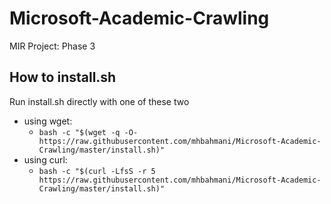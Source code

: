 # Microsoft-Academic-Crawling
MIR Project: Phase 3

## How to install.sh
Run install.sh directly with one of these two
   - using wget:
     * `bash -c "$(wget -q -O- https://raw.githubusercontent.com/mhbahmani/Microsoft-Academic-Crawling/master/install.sh)"`
   - using curl:
     * `bash -c "$(curl -LfsS -r 5 https://raw.githubusercontent.com/mhbahmani/Microsoft-Academic-Crawling/master/install.sh)"`
